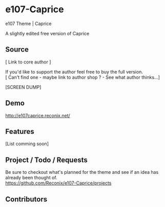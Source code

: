 # e107-Caprice
e107 Theme | Caprice

A slightly edited free version of Caprice

## Source
[ Link to core author ]

If you'd like to support the author feel free to buy the full version.  
[ Can't find one - maybe link to author shop ? - See what author thinks...]

[SCREEN DUMP]

## Demo  
http://e107caprice.reconix.net/  

## Features
[List comming soon]

## Project / Todo / Requests
Be sure to checkout what's planned for the theme and see if an idea has already been thought of.  
https://github.com/Reconix/e107-Caprice/projects  

## Contributors
